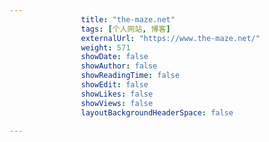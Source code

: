 ---
                title: "the-maze.net"
                tags: [个人网站, 博客]
                externalUrl: "https://www.the-maze.net/"
                weight: 571
                showDate: false
                showAuthor: false
                showReadingTime: false
                showEdit: false
                showLikes: false
                showViews: false
                layoutBackgroundHeaderSpace: false
                ---

